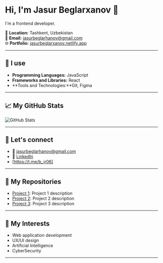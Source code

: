 # Hi, I'm Jasur Beglarxanov 👋

I'm a frontend developer.

📍 **Location:** Tashkent, Uzbekistan  
📧 **Email:** [jasurbeglarhanov@gmail.com](mailto:jasurbeglarhanov@gmail.com)  
🌐 **Portfolio:** [jasurbeglarxanov.netlify.app](http://jasurbeglarxanov.netlify.app)

---

## 🔧 I use

- **Programming Languages:** JavaScript
- **Frameworks and Libraries:** React
- **Tools and Technologies:**Git, Figma

---

## 📈 My GitHub Stats

![GitHub Stats](https://github-readme-stats.vercel.app/api?username=JasurBeglarxanov&show_icons=true&hide_title=true&count_private=true&hide=prs&theme=radical)

---

## 📣 Let's connect

- 📧 [jasurbeglarhanov@gmail.com](mailto:jasurbeglarhanov@gmail.com)
- 🔗 [LinkedIn](https://www.linkedin.com/in/jasur-beglarkhanov-1aa055365/)
- [https://t.me/b_jr06]

---

## 📌 My Repositories

- [Project 1](https://github.com/JasurBeglarxanov/To-Do-List): Project 1 description
- [Project 2](https://github.com/JasurBeglarxanov/project-2): Project 2 description
- [Project 3](https://github.com/JasurBeglarxanov/project-3): Project 3 description

---

## 🧠 My Interests

- Web application development
- UX/UI design
- Artificial Intelligence
- CyberSecurity

---
